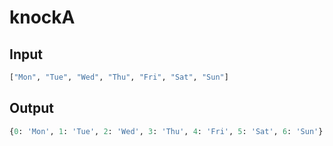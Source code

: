 # knockA

## Input

```python
["Mon", "Tue", "Wed", "Thu", "Fri", "Sat", "Sun"]
```

## Output

```python
{0: 'Mon', 1: 'Tue', 2: 'Wed', 3: 'Thu', 4: 'Fri', 5: 'Sat', 6: 'Sun'}
```